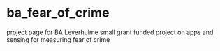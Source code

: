 # ba_fear_of_crime
project page for BA Leverhulme small grant funded project on apps and sensing for measuring fear of crime
